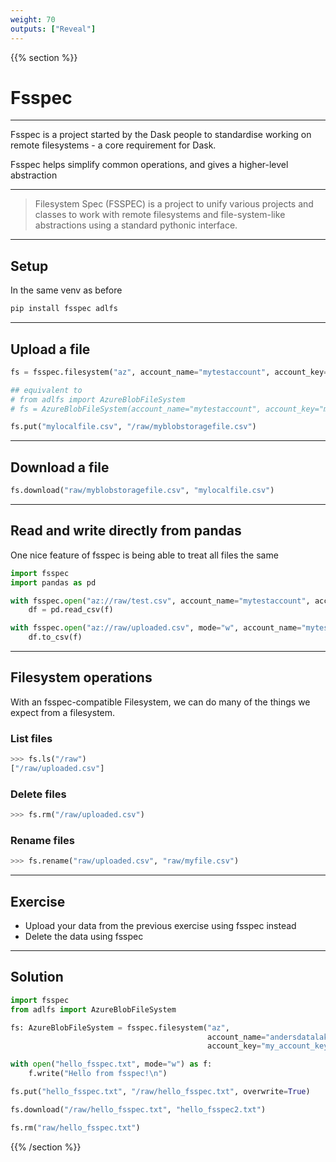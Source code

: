 ```yaml
---
weight: 70
outputs: ["Reveal"]
---
```


{{% section %}}

# Fsspec

---

Fsspec is a project started by the Dask people to standardise working on remote filesystems - a core requirement for Dask.

Fsspec helps simplify common operations, and gives a higher-level abstraction

---

> Filesystem Spec (FSSPEC) is a project to unify various projects and classes to work with remote filesystems and file-system-like abstractions using a standard pythonic interface.

---

## Setup

In the same venv as before

```bash
pip install fsspec adlfs
```

---

## Upload a file

```python
fs = fsspec.filesystem("az", account_name="mytestaccount", account_key="mytoken")

## equivalent to
# from adlfs import AzureBlobFileSystem
# fs = AzureBlobFileSystem(account_name="mytestaccount", account_key="mytoken")

fs.put("mylocalfile.csv", "/raw/myblobstoragefile.csv")
```

---

## Download a file

```python
fs.download("raw/myblobstoragefile.csv", "mylocalfile.csv")
```

---

## Read and write directly from pandas

One nice feature of fsspec is being able to treat all files the same

```python
import fsspec
import pandas as pd

with fsspec.open("az://raw/test.csv", account_name="mytestaccount", account_key="mytoken") as f:
    df = pd.read_csv(f)

with fsspec.open("az://raw/uploaded.csv", mode="w", account_name="mytestaccount", account_key="mytoken") as f:
    df.to_csv(f)
```

---

## Filesystem operations

With an fsspec-compatible Filesystem, we can do many of the things we expect from a filesystem.

### List files

```python
>>> fs.ls("/raw")
["/raw/uploaded.csv"]
```

### Delete files

```python
>>> fs.rm("/raw/uploaded.csv")
```

### Rename files

```python
>>> fs.rename("raw/uploaded.csv", "raw/myfile.csv")
```

---

## Exercise

- Upload your data from the previous exercise using fsspec instead
- Delete the data using fsspec

---

## Solution

```python
import fsspec
from adlfs import AzureBlobFileSystem

fs: AzureBlobFileSystem = fsspec.filesystem("az",
                                            account_name="andersdatalake",
                                            account_key="my_account_key")

with open("hello_fsspec.txt", mode="w") as f:
    f.write("Hello from fsspec!\n")

fs.put("hello_fsspec.txt", "/raw/hello_fsspec.txt", overwrite=True)

fs.download("/raw/hello_fsspec.txt", "hello_fsspec2.txt")

fs.rm("raw/hello_fsspec.txt")
```

{{% /section %}}
